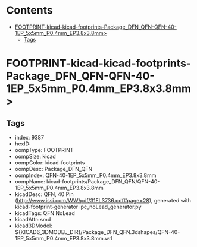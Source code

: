 



Contents
========

* [FOOTPRINT-kicad-kicad-footprints-Package_DFN_QFN-QFN-40-1EP_5x5mm_P0.4mm_EP3.8x3.8mm>](#footprint-kicad-kicad-footprints-package_dfn_qfn-qfn-40-1ep_5x5mm_p04mm_ep38x38mm)
	* [Tags](#tags)

# FOOTPRINT-kicad-kicad-footprints-Package_DFN_QFN-QFN-40-1EP_5x5mm_P0.4mm_EP3.8x3.8mm>

## Tags

- index: 9387
- hexID: 
- oompType: FOOTPRINT
- oompSize: kicad
- oompColor: kicad-footprints
- oompDesc: Package_DFN_QFN
- oompIndex: QFN-40-1EP_5x5mm_P0.4mm_EP3.8x3.8mm
- oompName: kicad-footprints/Package_DFN_QFN/QFN-40-1EP_5x5mm_P0.4mm_EP3.8x3.8mm
- kicadDesc: QFN, 40 Pin (http://www.issi.com/WW/pdf/31FL3736.pdf#page=28), generated with kicad-footprint-generator ipc_noLead_generator.py
- kicadTags: QFN NoLead
- kicadAttr: smd
- kicad3DModel: ${KICAD6_3DMODEL_DIR}/Package_DFN_QFN.3dshapes/QFN-40-1EP_5x5mm_P0.4mm_EP3.8x3.8mm.wrl
